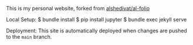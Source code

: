 This is my personal website, forked from [alshedivat/al-folio](https://github.com/alshedivat/al-folio)

Local Setup:
$ bundle install
$ pip install jupyter
$ bundle exec jekyll serve

Deployment:
This site is automatically deployed when changes are pushed to the `main` branch.
